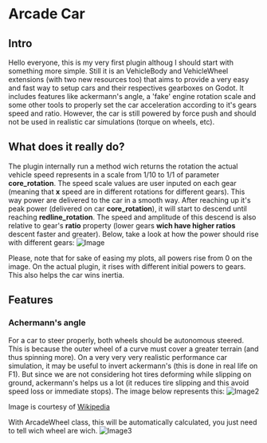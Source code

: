 # Arcade Car

## Intro
Hello everyone, this is my very first plugin althoug I should start with something more simple. Still it is an VehicleBody and VehicleWheel extensions (with two new resources too) that aims to provide a very easy and fast way to setup cars and their respectives gearboxes on Godot. It includes features like ackermann's angle, a 'fake' engine rotation scale and some other tools to properly set the car acceleration according to it's gears speed and ratio. However, the car is still powered by force push and should not be used in realistic car simulations (torque on wheels, etc).

## What does it really do?
The plugin internally run a method wich returns the rotation the actual vehicle speed represents in a scale from 1/10 to 1/1 of parameter **core_rotation**. The speed scale values are user inputed on each gear (meaning that **x** speed are in different rotations for different gears). This way power are delivered to the car in a smooth way. After reaching up it's peak power (delivered on car **core_rotation**), it will start to descend until reaching **redline_rotation**. The speed and amplitude of this descend is also relative to gear's **ratio** property (lower gears **wich have higher ratios** descent faster and greater).
Below, take a look at how the power should rise with different gears:
![Image](https://github.com/iuripugliero/godot_arcade_car/blob/main/power_graphs.png)

Please, note that for sake of easing my plots, all powers rise from 0 on the image. On the actual plugin, it rises with different initial powers to gears. This also helps the car wins inertia.

## Features

### Achermann's angle
For a car to steer properly, both wheels should be autonomous steered. This is because the outer wheel of a curve must cover a greater terrain (and thus spinning more). On a very very very realistic performance car simulation, it may be useful to invert ackermann's (this is done in real life on F1). But since we are not considering hot tires deforming while slipping on ground, ackermann's helps us a lot (it reduces tire slipping and this avoid speed loss or immediate stops). The image below represents this:
![Image2](https://github.com/iuripugliero/godot_arcade_car/blob/main/ackermanns.png)

Image is courtesy of [Wikipedia](https://en.wikipedia.org/wiki/Ackermann_steering_geometry)

With ArcadeWheel class, this will be automatically calculated, you just need to tell wich wheel are wich.
![Image3](https://github.com/iuripugliero/godot_arcade_car/blob/main/arcade_wheel.png)
